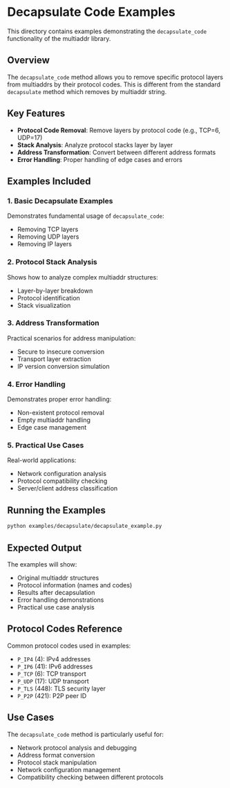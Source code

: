 # Decapsulate Code Examples

This directory contains examples demonstrating the `decapsulate_code` functionality of the multiaddr library.

## Overview

The `decapsulate_code` method allows you to remove specific protocol layers from multiaddrs by their protocol codes. This is different from the standard `decapsulate` method which removes by multiaddr string.

## Key Features

- **Protocol Code Removal**: Remove layers by protocol code (e.g., TCP=6, UDP=17)
- **Stack Analysis**: Analyze protocol stacks layer by layer
- **Address Transformation**: Convert between different address formats
- **Error Handling**: Proper handling of edge cases and errors

## Examples Included

### 1. Basic Decapsulate Examples
Demonstrates fundamental usage of `decapsulate_code`:
- Removing TCP layers
- Removing UDP layers
- Removing IP layers

### 2. Protocol Stack Analysis
Shows how to analyze complex multiaddr structures:
- Layer-by-layer breakdown
- Protocol identification
- Stack visualization

### 3. Address Transformation
Practical scenarios for address manipulation:
- Secure to insecure conversion
- Transport layer extraction
- IP version conversion simulation

### 4. Error Handling
Demonstrates proper error handling:
- Non-existent protocol removal
- Empty multiaddr handling
- Edge case management

### 5. Practical Use Cases
Real-world applications:
- Network configuration analysis
- Protocol compatibility checking
- Server/client address classification

## Running the Examples

```bash
python examples/decapsulate/decapsulate_example.py
```

## Expected Output

The examples will show:
- Original multiaddr structures
- Protocol information (names and codes)
- Results after decapsulation
- Error handling demonstrations
- Practical use case analysis

## Protocol Codes Reference

Common protocol codes used in examples:
- `P_IP4` (4): IPv4 addresses
- `P_IP6` (41): IPv6 addresses
- `P_TCP` (6): TCP transport
- `P_UDP` (17): UDP transport
- `P_TLS` (448): TLS security layer
- `P_P2P` (421): P2P peer ID

## Use Cases

The `decapsulate_code` method is particularly useful for:
- Network protocol analysis and debugging
- Address format conversion
- Protocol stack manipulation
- Network configuration management
- Compatibility checking between different protocols
